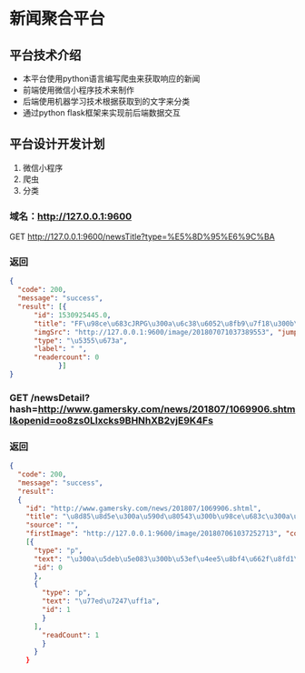 # 新闻聚合平台
## 平台技术介绍
- 本平台使用python语言编写爬虫来获取响应的新闻
- 前端使用微信小程序技术来制作
- 后端使用机器学习技术根据获取到的文字来分类
- 通过python flask框架来实现前后端数据交互

## 平台设计开发计划
1. 微信小程序
2. 爬虫
3. 分类

### 域名：http://127.0.0.1:9600
GET http://127.0.0.1:9600/newsTitle?type=%E5%8D%95%E6%9C%BA
### 返回
```json
{
  "code": 200,
  "message": "success",
  "result": [{
      "id": 1530925445.0,
      "title": "FF\u98ce\u683cJRPG\u300a\u6c38\u6052\u8fb9\u7f18\u300b\u65b0\u56fe PC\u914d\u7f6e\u516c\u5e03\u3001\u5341\u5206\u4eb2\u6c11",
      "imgSrc": "http://127.0.0.1:9600/image/201807071037389553", "jumpUrl": "http://www.gamersky.com/news/201807/1070427.shtml", "time": "2018-07-07 10:39",
      "type": "\u5355\u673a",
      "label": " ",
      "readercount": 0
            }]
}
```
### GET /newsDetail?hash=http://www.gamersky.com/news/201807/1069906.shtml&openid=oo8zs0Llxcks9BHNhXB2vjE9K4Fs
### 返回
```json
{
  "code": 200,
  "message": "success",
  "result":
  {
    "id": "http://www.gamersky.com/news/201807/1069906.shtml",
    "title": "\u8d85\u8d5e\u300a\u590d\u80543\u300b\u98ce\u683c\u300a\u5deb\u5e083\u300b\u77ed\u7247 \u53f2\u8bd7\u7ea7\u8361\u6c14\u56de\u80a0", "date": "2018-07-06 13:22",
    "source": "",
    "firstImage": "http://127.0.0.1:9600/image/201807061037252713", "content":
    [{
      "type": "p",
      "text": "\u300a\u5deb\u5e083\u300b\u53ef\u4ee5\u8bf4\u662f\u8fd1\u5341\u5e74\u6765\u6700\u6210\u529f\u7684\u6e38\u620f\u4e4b\u4e00\uff0c\u56f4\u7ed5\u8fd9\u90e8\u6e38\u620f\u4e5f\u6709\u4e0d\u5c11\u8d28\u91cf\u6781\u9ad8\u7684\u540c\u4eba\u4f5c\u54c1\uff0c\u6bd4\u5982\u6cb9\u7ba1\u535a\u4e3bEduku\u5236\u4f5c\u7684\u4eff\u7167\u300a\u590d\u80543\uff1a\u65e0\u9650\u6218\u4e89\u300b\u98ce\u683c\u7684\u300a\u5deb\u5e083\u300b\u9884\u544a\u7247\u3002",
      "id": 0
      },
      {
        "type": "p",
        "text": "\u77ed\u7247\uff1a",
        "id": 1
        }
      ],
        "readCount": 1
        }
      }
    }
```
